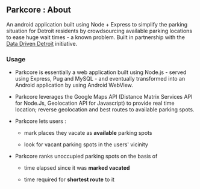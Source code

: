 ## Parkcore : About

An android application built using Node + Express to simplify the parking situation for Detroit residents by crowdsourcing available parking locations to ease huge wait times - a known problem.
Built in partnership with the [Data Driven Detroit](http://datadrivendetroit.org/) initiative.

### Usage

* Parkcore is essentially a web application built using Node.js - served using Express, Pug and MySQL - and eventually transformed into an Android application by using Android WebView.

* Parkcore leverages the Google Maps API (Distance Matrix Services API for Node.Js,  Geolocation API for Javascript) to provide real time location; reverse geolocation and best routes to available parking spots.

* Parkcore lets users :

  - mark places they vacate as **available** parking spots

  - look for vacant parking spots in the users' vicinity

* Parkcore ranks unoccupied parking spots on the basis of

  - time elapsed since it was **marked vacated**

  - time required for **shortest route** to it
